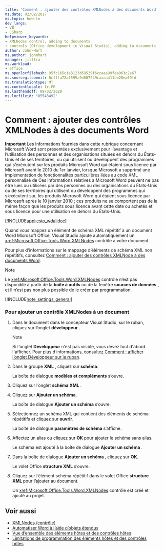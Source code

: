 ```yaml
---
title: 'Comment : ajouter des contrôles XMLNodes à des documents Word'
ms.date: 02/02/2017
ms.topic: how-to
dev_langs:
- VB
- CSharp
helpviewer_keywords:
- XMLNodes control, adding to documents
- controls [Office development in Visual Studio], adding to documents
author: John-Hart
ms.author: johnhart
manager: jillfra
ms.workload:
- office
ms.openlocfilehash: 95fc165c1a3123d68529f6ccaea99fea963c2a67
ms.sourcegitcommit: 6cfffa72af599a9d667249caaaa411bb28ea69fd
ms.translationtype: MT
ms.contentlocale: fr-FR
ms.lasthandoff: 09/02/2020
ms.locfileid: "85543492"
---
```

# <a name="how-to-add-xmlnodes-controls-to-word-documents"></a>Comment : ajouter des contrôles XMLNodes à des documents Word
  **Important** Les informations fournies dans cette rubrique concernant Microsoft Word sont présentées exclusivement pour l’avantage et l’utilisation des personnes et des organisations situées en dehors du États-Unis et de ses territoires, ou qui utilisent ou développent des programmes qui s’exécutent sur les produits Microsoft Word qui étaient sous licence par Microsoft avant le 2010 du 1er janvier, lorsque Microsoft a supprimé une implémentation de fonctionnalités particulières liées au code XML personnalisé de Ces informations relatives à Microsoft Word peuvent ne pas être lues ou utilisées par des personnes ou des organisations du États-Unis ou de ses territoires qui utilisent ou développent des programmes qui s’exécutent sur, les produits Microsoft Word qui étaient sous licence par Microsoft après le 10 janvier 2010 ; ces produits ne se comportent pas de la même façon que les produits sous licence avant cette date ou achetés et sous licence pour une utilisation en dehors du États-Unis.

 [!INCLUDE[appliesto_wdalldoc](../vsto/includes/appliesto-wdalldoc-md.md)]

 Quand vous mappez un élément de schéma XML répétitif à un document Word Microsoft Office, Visual Studio ajoute automatiquement un <xref:Microsoft.Office.Tools.Word.XMLNodes> contrôle à votre document.

 Pour plus d’informations sur le mappage d’éléments de schéma XML non répétitifs, consultez [Comment : ajouter des contrôles XMLNode à des documents Word](../vsto/how-to-add-xmlnode-controls-to-word-documents.md).

> [!NOTE]
> Le <xref:Microsoft.Office.Tools.Word.XMLNodes> contrôle n’est pas disponible à partir de la **boîte à outils** ou de la fenêtre **sources de données** , et il n’est pas non plus possible de le créer par programmation.

 [!INCLUDE[note_settings_general](../sharepoint/includes/note-settings-general-md.md)]

### <a name="to-add-an-xmlnodes-control-to-a-document"></a>Pour ajouter un contrôle XMLNodes à un document

1. Dans le document dans le concepteur Visual Studio, sur le ruban, cliquez sur l’onglet **développeur** .

    > [!NOTE]
    > Si l'onglet **Développeur** n'est pas visible, vous devez tout d'abord l'afficher. Pour plus d’informations, consultez [Comment : afficher l’onglet Développeur sur le ruban](../vsto/how-to-show-the-developer-tab-on-the-ribbon.md).

2. Dans le groupe **XML** , cliquez sur **schéma**.

     La boîte de dialogue **modèles et compléments** s’ouvre.

3. Cliquez sur l’onglet **schéma XML** .

4. Cliquez sur **Ajouter un schéma**.

     La boîte de dialogue **Ajouter un schéma** s’ouvre.

5. Sélectionnez un schéma XML qui contient des éléments de schéma répétitifs et cliquez sur **ouvrir**.

     La boîte de dialogue **paramètres de schéma** s’affiche.

6. Affectez un alias ou cliquez sur **OK** pour ajouter le schéma sans alias.

     Le schéma est ajouté à la boîte de dialogue **Ajouter un schéma** .

7. Dans la boîte de dialogue **Ajouter un schéma** , cliquez sur **OK**.

     Le volet Office **structure XML** s’ouvre.

8. Cliquez sur l’élément schéma répétitif dans le volet Office **structure XML** pour l’ajouter au document.

     Un <xref:Microsoft.Office.Tools.Word.XMLNodes> contrôle est créé et ajouté au projet.

## <a name="see-also"></a>Voir aussi
- [XMLNodes (contrôle)](../vsto/xmlnodes-control.md)
- [Automatiser Word à l’aide d’objets étendus](../vsto/automating-word-by-using-extended-objects.md)
- [Vue d’ensemble des éléments hôtes et des contrôles hôtes](../vsto/host-items-and-host-controls-overview.md)
- [Limitations de programmation des éléments hôtes et des contrôles hôtes](../vsto/programmatic-limitations-of-host-items-and-host-controls.md)
